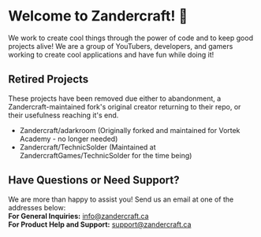 # Welcome to Zandercraft! 👋  
We work to create cool things through the power of code and to keep good projects alive! We are a group of YouTubers, developers, and gamers working to create cool applications and have fun while doing it!

## Retired Projects  
These projects have been removed due either to abandonment, a Zandercraft-maintained fork's original creator returning to their repo, or their usefulness reaching it's end.  
- Zandercraft/adarkroom (Originally forked and maintained for Vortek Academy - no longer needed)  
- Zandercraft/TechnicSolder (Maintained at ZandercraftGames/TechnicSolder for the time being)  

## Have Questions or Need Support?  
We are more than happy to assist you! Send us an email at one of the addresses below:  
**For General Inquiries:** [info@zandercraft.ca](mailto:info@zandercraft.ca)  
**For Product Help and Support:** [support@zandercraft.ca](mailto:support@zandercraft.ca)  
